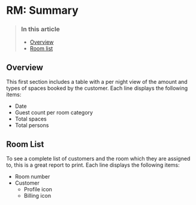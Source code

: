 # RM: Summary

> ### In this article
>
> * [Overview](rm-summary.md#overview)
> * [Room list](rm-summary.md#room-list)

## Overview

This first section includes a table with a per night view of the amount and types of spaces booked by the customer. Each line displays the following items:

* Date
* Guest count per room category
* Total spaces
* Total persons

## Room List

To see a complete list of customers and the room which they are assigned to, this is a great report to print. Each line displays the following items:

* Room number
* Customer
  * Profile icon
  * Billing icon

